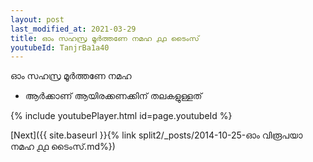 ```yaml
---
layout: post
last_modified_at: 2021-03-29
title: ഓം സഹസ്ര മൂർത്തണേ നമഹ ൧൧ ടൈംസ്
youtubeId: TanjrBa1a40
---
```

 
 
 ഓം സഹസ്ര മൂർത്തണേ നമഹ 
 
 -  ആർക്കാണ് ആയിരക്കണക്കിന് തലകളുള്ളത് 
 
  
 
  
 
 
 
 
 
 


{% include youtubePlayer.html id=page.youtubeId %}
 
[Next]({{ site.baseurl }}{% link  split2/_posts/2014-10-25-ഓം വിരൂപയാ നമഹ ൧൧ ടൈംസ്.md%})
 
